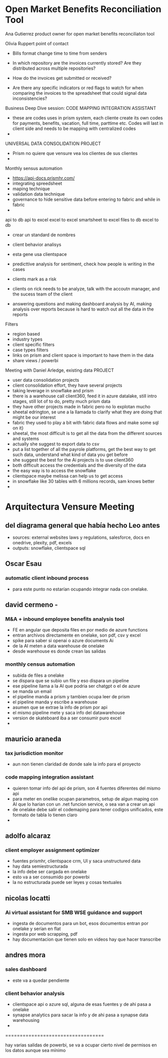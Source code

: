# Open Market Benefits Reconciliation Tool

Ana Gutierrez product owner for open market benefits reconciliaton tool

Olivia Ruppert point of contact

- Bills format change time to time from senders

- In which repository are the invoices currently stored? Are they distributed across multiple repositories?

- How do the invoices get submitted or received?

- Are there any specific indicators or red flags to watch for when comparing the invoices to the spreadsheet that could signal data inconsistencies?

Business Deep Dive session: CODE MAPPING INTEGRATION ASSISTANT
- these are codes uses in prism system, each cliente create its own codes for payments, benefits, vacation, full time, parttime etc. Codes will last in client side and needs to be mapping with centralized codes
- 

UNIVERSAL DATA CONSOLIDATION PROJECT
- Prism no quiere que vensure vea los clientes de sus clientes
- 

Monthly sensus automation
- https://api-docs.prismhr.com/
- integrating spreedsheet
- maping technique
- validation data technique
- governance to hide sensitive data before entering to fabric and while in fabric
- 

api to db
api to excel
excel to excel
smartsheet to excel
files to db
excel to db

- crear un standard de nombres


- client behavior analisys
- esta gene usa clientspace
- predicttive analysis for sentiment, check how people is writing in the cases
- clients mark as a risk
- clients on rick needs to be analyze, talk with the accoutn manager, and the sucess team of the client
- answering questions and making dashboard analysis by AI, making analysis over reports because is hard to watch out all the data in the reports

Filters
- region based
- industry types
- client specific filters
- case types filters
- links on prism and client space is important to have them in the data
- share views / powerbi


Meeting with Daniel Arledge, existing data PROJECT
- user data consolidation projects
- client consolidation effort, they have several projects
- taking leverage in snowflake and prism
- there is a warehouse call client360, feed it in azure datalake, still intro stages, still lot of to do, pretty much prism data
- they have other projects made in fabric pero no lo explotan mucho
- sheetal edrington, se une a la llamada to clarify what they are doing that might be our interest
- fabric they used to play a bit with fabric data flows and make some sql on it}
- sheetal, the most difficult is to get all the data from the different sources and systems
- actually she suggest to export data to csv
- put a list together of all the payrole platforms, get the best way to get such data, understand what kind of data you get before
- she suggest the best for the Ai projects is to use client360
- both difficult access the credentials and the diversity of the data
- the easy way is to access the snowflake
- clientspace maybe melissa can help us to get access
- in snowflake like 30 tables with 6 millions records, sam knows better
- 


# Arquitectura Vensure Meeting

## del diagrama general que había hecho Leo antes
- sources: external websites laws y regulations, salesforce, docs en onedrive, plexity, pdf, excels
- outputs: snowflake, clientspace sql

## Oscar Esau 

### automatic client inbound process 
- para este punto no estarían ocupando integrar nada con onelake.

## david cermeno - 
### M&A + inbound employee benefits analysis tool 
- FE en angular que deposita files en por medio de azure functions
- entran archivos directamente en onelake, son pdf, csv y excel
- spike para saber si openai o azure documents Ai
- de la AI meten a data warehouse de onelake
- desde warehouse es donde crean las salidas

### monthly census automation
- subida de files a onelake
- se dispara que se subio un file y eso dispara un pipeline
- ese pipeline llama a la AI que podria ser chatgpt o el de azure
- se manda un email
- el pipeline manda a prism y tambien ocupa leer de prism
- el pipeline manda y escribe a warehouse
- asumen que se extrae la info de prism por api
- el mismo pipeline mete y saca info del datawarehouse
- version de skateboard iba a ser consumir puro excel
- 

## mauricio araneda
### tax jurisdiction monitor
- aun non tienen claridad de donde sale la info para el proyecto

### code mapping integration assistant
- quieren tomar info del api de prism, son 4 fuentes diferentes del mismo api
- para meter en onelike ocupan parametros, setup de algun maping con AI que lo harian con un .net funcion service, o sea van a crear un api
- de onelake debe salir el codemaping para tener codigos unificados, este formato de tabla lo tienen claro
- 

## adolfo alcaraz
### client employer assignment optimizer
- fuentes prismhr, clientspace crm, UI y saca unstructured data
- hay data semiestructurada
- la info debe ser cargada en onelake 
- esto va a ser consumido por powerbi
- la no estructurada puede ser leyes y cosas textuales

## nicolas locatti
### Ai virtual assistant for SMB WSE guidance and support
- ingesta de documentos para un bot, esos documentos entran por onelake y serían en flat
- ingesta por web scrapping, pdf
- hay documentacion que tienen solo en videos hay que hacer transcribe

## andres mora
### sales dashboard
- este va a quedar pendiente 

### client behavior analysis
- clientspace api o azure sql, alguna de esas fuentes y de ahi pasa a onelake
- synapse analytics para sacar la info y de ahi pasa a synapse data warehousing
- 


==================================

hay varias salidas de powerbi, se va a ocupar cierto nivel de permisos en los datos aunque sea mínimo

